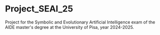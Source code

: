 # Project_SEAI_25
Project for the Symbolic and Evolutionary Artificial Intelligence exam of the AIDE master's degree at the University of Pisa, year 2024-2025.

